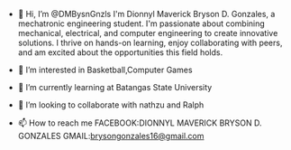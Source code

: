 - 👋 Hi, I’m @DMBysnGnzls
I'm Dionnyl Maverick Bryson D. Gonzales, a mechatronic engineering student. I'm passionate about combining mechanical, electrical, and computer engineering to create innovative solutions. I thrive on hands-on learning, enjoy collaborating with peers, and am excited about the opportunities this field holds.

- 👀 I’m interested in Basketball,Computer Games
- 🌱 I’m currently learning at Batangas State University
- 💞️ I’m looking to collaborate with nathzu and Ralph
- 📫 How to reach me FACEBOOK:DIONNYL MAVERICK BRYSON D. GONZALES 
GMAIL:brysongonzales16@gmail.com

<!---
DMBysnGnzls/DMBysnGnzls is a ✨ special ✨ repository because its `README.md` (this file) appears on your GitHub profile.
You can click the Preview link to take a look at your changes.
--->
